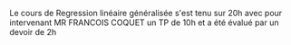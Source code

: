 Le cours de Regression linéaire généralisée s'est tenu sur 20h
avec pour intervenant MR FRANCOIS COQUET
un TP de 10h et a été évalué par un devoir de 2h 

